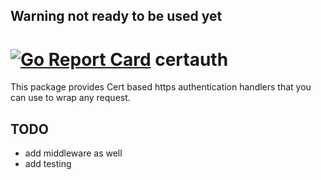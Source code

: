 ## Warning not ready to be used yet

[![Go Report Card](https://goreportcard.com/badge/github.com/pantheon-systems/go-certauth)](https://goreportcard.com/report/github.com/pantheon-systems/go-certauth)
certauth
========

This package provides Cert based https authentication handlers that you can use to wrap any request.

TODO
----

-	add middleware as well
-	add testing
